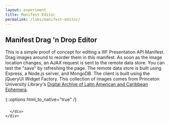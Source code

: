 ```yaml
---
layout: experiment
title: Manifest-Editor
permalink: /labs/manifest-editor/
---
```

## Manifest Drag 'n Drop Editor
This is a simple proof of concept for editing a IIIF Presentation API Manifest.  Drag images around to reorder them in this manifest.  As soon as the image location changes, an AJAX request is sent to the remote data store.  You can test the "save" by refreshing the page.  The remote data store is built using Express, a Node.js server, and MongoDB.  The client is built using the jQueryUI Widget Factory.  This collection of images comes from Princeton University Library's [Digital Archive of Latin American and Caribbean Ephemera](http://lae.princeton.edu).

{::options html_to_native="true" /}

<div class="container" style="max-width:800px">
    <div id="notice" class="alert-info"></div>
    <h3 id="title"></h3>
    <div class="row">
      <div id="sortable">

      </div>
    </div>
</div>

<script src="{{ "/js/prospero.js" | prepend: site.baseurl }}">
